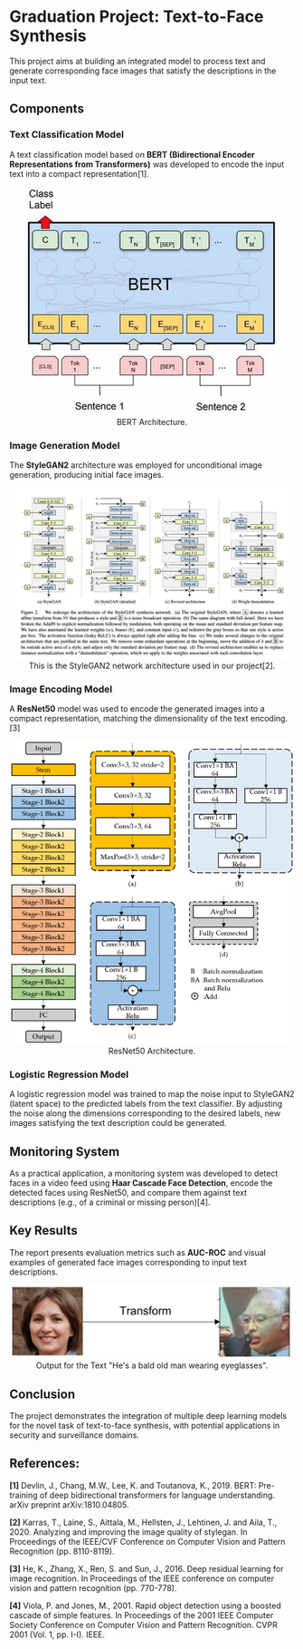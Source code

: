 # Graduation Project: Text-to-Face Synthesis

This project aims at building an integrated model to process text and generate corresponding face images that satisfy the descriptions in the input text.

## Components

### Text Classification Model
A text classification model based on **BERT (Bidirectional Encoder Representations from Transformers)** was developed to encode the input text into a compact representation[1].

<p align="center">
  <img src="assets/BertArchitecture.jpeg">
  <br>
  BERT Architecture.
</p>

### Image Generation Model
The **StyleGAN2** architecture was employed for unconditional image generation, producing initial face images.

<p align="center">
  <img src="assets/StyleGAN2.png">
  <br>
  This is the StyleGAN2 network architecture used in our project[2].
</p>

### Image Encoding Model
A **ResNet50** model was used to encode the generated images into a compact representation, matching the dimensionality of the text encoding.[3]

<p align="center">
  <img src="assets/Resnet50Architecture.png">
  <br>
  ResNet50 Architecture.
</p>

### Logistic Regression Model
A logistic regression model was trained to map the noise input to StyleGAN2 (latent space) to the predicted labels from the text classifier. By adjusting the noise along the dimensions corresponding to the desired labels, new images satisfying the text description could be generated.

## Monitoring System
As a practical application, a monitoring system was developed to detect faces in a video feed using **Haar Cascade Face Detection**, encode the detected faces using ResNet50, and compare them against text descriptions (e.g., of a criminal or missing person)[4].

## Key Results
The report presents evaluation metrics such as **AUC-ROC** and visual examples of generated face images corresponding to input text descriptions.

<p align="center">
  <img src="assets/ModelOutput.png">
  <br>
  Output for the Text "He's a bald old man wearing eyeglasses".
</p>

## Conclusion
The project demonstrates the integration of multiple deep learning models for the novel task of text-to-face synthesis, with potential applications in security and surveillance domains.

## References:
**[1]** Devlin, J., Chang, M.W., Lee, K. and Toutanova, K., 2019. BERT: Pre-training of deep bidirectional transformers for language understanding. arXiv preprint arXiv:1810.04805.

**[2]** Karras, T., Laine, S., Aittala, M., Hellsten, J., Lehtinen, J. and Aila, T., 2020. Analyzing and improving the image quality of stylegan. In Proceedings of the IEEE/CVF Conference on Computer Vision and Pattern Recognition (pp. 8110-8119).

**[3]** He, K., Zhang, X., Ren, S. and Sun, J., 2016. Deep residual learning for image recognition. In Proceedings of the IEEE conference on computer vision and pattern recognition (pp. 770-778).

**[4]** Viola, P. and Jones, M., 2001. Rapid object detection using a boosted cascade of simple features. In Proceedings of the 2001 IEEE Computer Society Conference on Computer Vision and Pattern Recognition. CVPR 2001 (Vol. 1, pp. I-I). IEEE.
